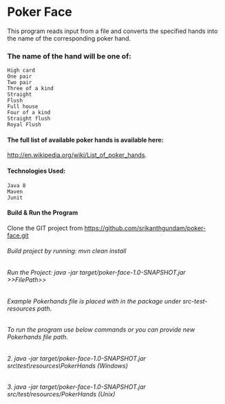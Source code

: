 # Poker Face
This program reads input from a file and converts the specified hands into the name of the corresponding poker hand.

### The name of the hand will be one of:
    High card
    One pair
    Two pair
    Three of a kind
    Straight
    Flush
    Full house
    Four of a kind
    Straight flush
    Royal Flush

#### The full list of available poker hands is available here:
 http://en.wikipedia.org/wiki/List_of_poker_hands.

#### Technologies Used:
    Java 8
    Maven
    Junit

#### Build & Run the Program
  Clone the GIT project from https://github.com/srikanthgundam/poker-face.git

######  Build project by running: mvn clean install
######  Run the Project: java -jar target/poker-face-1.0-SNAPSHOT.jar >>FilePath>>
 
######  Example Pokerhands file is placed with in the package under src-test-resources path.
######  To run the program use below commands or you can provide new Pokerhands file path.
######  2. java -jar target/poker-face-1.0-SNAPSHOT.jar src\test\resources\PokerHands (Windows)
######  3. java -jar target/poker-face-1.0-SNAPSHOT.jar src/test/resources/PokerHands (Unix)
